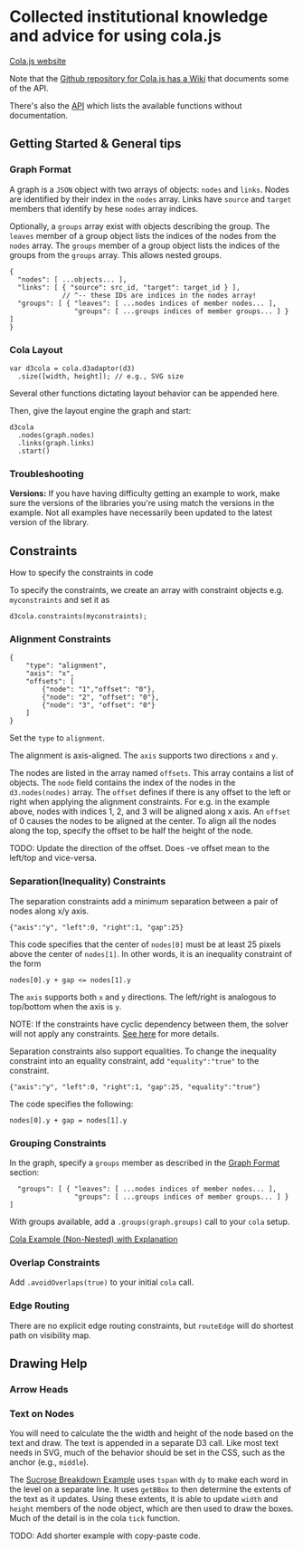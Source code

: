 # Collected institutional knowledge and advice for using cola.js

[Cola.js website](https://ialab.it.monash.edu/webcola/)

Note that the [Github repository for Cola.js has a Wiki](https://github.com/tgdwyer/WebCola/wiki) that documents some of the API.

There's also the [API](https://ialab.it.monash.edu/webcola/doc/index.html) which lists the available functions without documentation.

## Getting Started & General tips

### Graph Format

A graph is a `JSON` object with two arrays of objects: `nodes` and `links`. Nodes are identified by their index in the `nodes` array. Links have `source` and `target` members that identify by hese `nodes` array indices.

Optionally, a `groups` array exist with objects describing the group. The `leaves` member of a group object lists the indices of the nodes from the `nodes` array. The `groups` member of a group object lists the indices of the groups from the `groups` array. This allows nested groups.

```
{
  "nodes": [ ...objects... ],
  "links": [ { "source": src_id, "target": target_id } ], 
             // ^-- these IDs are indices in the nodes array!
  "groups": [ { "leaves": [ ...nodes indices of member nodes... ], 
                "groups": [ ...groups indices of member groups... ] } ]
}
```

### Cola Layout

```
var d3cola = cola.d3adaptor(d3)
  .size([width, height]); // e.g., SVG size
```

Several other functions dictating layout behavior can be appended here.

Then, give the layout engine the graph and start:

```
d3cola
  .nodes(graph.nodes)
  .links(graph.links)
  .start()
```


### Troubleshooting

**Versions:** If you have having difficulty getting an example to work, make sure the versions of the libraries you're using match the versions in the example. Not all examples have necessarily been updated to the latest version of the library.

## Constraints

How to specify the constraints in code

To specify the constraints, we create an array with constraint objects e.g. `myconstraints` and set it as

```
d3cola.constraints(myconstraints);
```

### Alignment Constraints
```
{
    "type": "alignment",
    "axis": "x",
    "offsets": [
        {"node": "1","offset": "0"},
        {"node": "2", "offset": "0"},
        {"node": "3", "offset": "0"}
    ]
}
```

Set the `type` to `alignment`.

The alignment is axis-aligned. The `axis` supports two directions `x` and `y`.

The nodes are listed in the array named `offsets`. This array contains a list of objects.
The `node` field contains the index of the nodes in the `d3.nodes(nodes)` array. The `offset` defines if there is any offset to the left or right when applying the alignment constraints. For e.g. in the example above, nodes with indices 1, 2, and 3 will be aligned along x axis. An `offset` of 0 causes the nodes to be aligned at the center. To align all the nodes along the top, specify the offset to be half the height of the node. 

TODO: Update the direction of the offset. Does -ve offset mean to the left/top and vice-versa.

### Separation(Inequality) Constraints
The separation constraints add a minimum separation between a pair of nodes along x/y axis.

```
{"axis":"y", "left":0, "right":1, "gap":25}
```

This code specifies that the center of `nodes[0]` must be at least 25 pixels
above the center of `nodes[1]`. In other words, it is an inequality constraint of the form

```
nodes[0].y + gap <= nodes[1].y
```

The `axis` supports both `x` and `y` directions. The left/right is analogous to top/bottom when the axis is `y`.

NOTE: If the constraints have cyclic dependency between them, the solver will not apply any constraints. [See here](https://github.com/tgdwyer/WebCola/wiki/Constraints) for more details.



Separation constraints also support equalities. To change the inequality constraint into an equality constraint, add `"equality":"true"` to the constraint.

```
{"axis":"y", "left":0, "right":1, "gap":25, "equality":"true"}
```

The code specifies the following:
```
nodes[0].y + gap = nodes[1].y
```

### Grouping Constraints

In the graph, specify a `groups` member as described in the [Graph
Format](#graph-format) section:

```
  "groups": [ { "leaves": [ ...nodes indices of member nodes... ], 
                "groups": [ ...groups indices of member groups... ] } ]
```

With groups available, add a `.groups(graph.groups)` call to your `cola`
setup.


[Cola Example (Non-Nested) with Explanation](https://ialab.it.monash.edu/webcola/examples/smallworldwithgroups.html)


### Overlap Constraints

Add `.avoidOverlaps(true)` to your initial `cola` call.

### Edge Routing

There are no explicit edge routing constraints, but `routeEdge` will do shortest path on visibility map.


## Drawing Help

### Arrow Heads

### Text on Nodes

You will need to calculate the the width and height of the node based on the
text and draw. The text is appended in a separate D3 call. Like most text
needs in SVG, much of the behavior should be set in the CSS, such as the
anchor (e.g., `middle`). 

The [Sucrose
Breakdown
Example](https://ialab.it.monash.edu/webcola/examples/SucroseBreakdown.html)
uses `tspan` with `dy` to make each word in the level on a separate line. It
uses `getBBox` to then determine the extents of the text as it updates. Using
these extents, it is able to update `width` and `height` members of the node
object, which are then used to draw the boxes. Much of the detail is in the
cola `tick` function.

TODO: Add shorter example with copy-paste code. 
